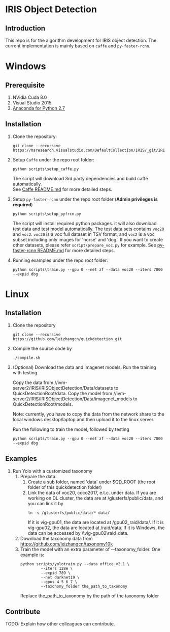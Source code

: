 # IRIS Object Detection
## Introduction 
This repo is for the algorithm development for IRIS object detection. The current implementation is mainly based on `caffe` and `py-faster-rcnn`.

# Windows

## Prerequisite

1.	NVidia Cuda 8.0
2.	Visual Studio 2015
3.  [Anaconda for Python 2.7](https://repo.continuum.io/archive/Anaconda2-4.3.0.1-Windows-x86_64.exe)
## Installation
1. Clone the repository:

   ```
   git clone --recursive https://msresearch.visualstudio.com/DefaultCollection/IRIS/_git/IRISObjectDetection
   ```
2. Setup `Caffe` under the repo root folder:
   ```
   python scripts\setup_caffe.py
   ```
   The script will download 3rd party dependencies and build caffe automatically.  
   See [Caffe README.md](https://msresearch.visualstudio.com/IRIS/_git/CCSCaffe?path=%2FREADME.md&version=GBWinCaffe&_a=contents) for more detailed steps.
3. Setup `py-faster-rcnn` under the repo root folder (**Admin privileges is required**)
   ```
   python scripts\setup_pyfrcn.py
   ```
   The script will install required python packages. it will also  download test data and test model automatically.
   The test data sets contains `voc20` and `voc2`. `voc20` is a voc full dataset in TSV format, and `voc2` is a voc subset including only images for 'horse' and 'dog'.
   If you want to create other datasets, please refer `script\prepare_voc.py` for example.
   See [py-faster-rcnn README.md](https://msresearch.visualstudio.com/IRIS/_git/IRISObjectDetection?path=%2Fsrc%2Fpy-faster-rcnn%2FREADME.md&version=GBmaster&_a=contents) for more detailed steps.
4. Running examples under the repo root folder:
   ```
   python scripts\train.py --gpu 0 --net zf --data voc20 --iters 7000 --expid dbg
   ```

# Linux

## Installation
1. Clone the repository
   ```
   git clone --recursive https://github.com/leizhangcn/quickdetection.git 
   ```
2. Compile the source code by
   ```
   ./compile.sh
   ```
3. (Optional) Download the data and imagenet models. Run the training with testing.

   Copy the data from //ivm-server2/IRIS/IRISObjectDetection/Data/datasets to QuickDetectionRoot/data. 
   Copy the model from //ivm-server2/IRIS/IRISObjectDetection/Data/imagenet_models to QuickDetectionRoot/models.

   Note: currently, you have to copy the data from the network share to the
   local windows desktop/laptop and then upload it to the linux server.

   Run the following to train the model, followed by testing
   ```
   python scripts/train.py --gpu 0 --net zf --data voc20 --iters 7000 --expid dbg
   ```

## Examples
1. Run Yolo with a customized taxonomy
   1. Prepare the data. 
      1. Create a sub folder, named 'data' under $QD_ROOT (the root folder of
         this quickdetection folder)
      2. Link the data of voc20, coco2017, e.t.c. under data. 
         If you are working on DL cluster, the data are at /glusterfs/public/data, and you
         can link it by 
         ```
         ln -s /glusterfs/public/data/* data/
         ```
         If it is vig-gpu01, the data are located at /gpu02_raid/data/.
         If it is vig-gpu02, the data are located at /raid/data.
         If it is Windows, the data can be accessed by \\\\vig-gpu02\raid_data.
    2. Download the taxonomy data from https://github.com/leizhangcn/taxonomy10k
    3. Train the model with an extra parameter of --taxonomy_folder. One
       example is:
       ```
       python scripts/yolotrain.py --data office_v2.1 \
                --iters 128e \
                --expid 789 \
                --net darknet19 \
                --gpus 4 5 6 7 \
                --taxonomy_folder the_path_to_taxonomy
       ```
       Replace the_path_to_taxonomy by the path of the taxonomy folder

    
## Contribute
TODO: Explain how other colleagues can contribute. 
